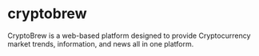 # cryptobrew
 CryptoBrew is a web-based platform designed to provide Cryptocurrency market trends, information, and news all in one platform.
